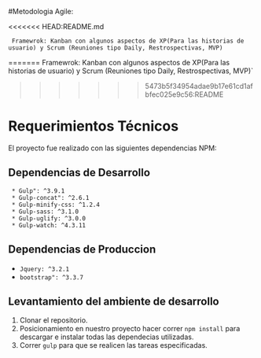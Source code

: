 #Metodologia Agile:

<<<<<<< HEAD:README.md
```
 Framewrok: Kanban con algunos aspectos de XP(Para las historias de usuario) y Scrum (Reuniones tipo Daily, Restrospectivas, MVP)
```
=======
Framewrok: Kanban con algunos aspectos de XP(Para las historias de usuario) y Scrum (Reuniones tipo Daily, Restrospectivas, MVP)`
>>>>>>> 5473b5f34954adae9b17e61cd1afbfec025e9c56:README

# Requerimientos Técnicos

El proyecto fue realizado con las siguientes dependencias NPM:

## Dependencias de Desarrollo
```
 * Gulp": ^3.9.1
 * Gulp-concat": ^2.6.1
 * Gulp-minify-css: ^1.2.4
 * Gulp-sass: ^3.1.0
 * Gulp-uglify: ^3.0.0
 * Gulp-watch: ^4.3.11
```
## Dependencias de Produccion
* `Jquery: ^3.2.1`
* `bootstrap": ^3.3.7`

## Levantamiento del ambiente de desarrollo
1. Clonar el repositorio.
2. Posicionamiento en nuestro proyecto hacer correr `npm install` para descargar e instalar todas las dependecias utilizadas.
3. Correr `gulp` para que se realicen las tareas especificadas.
